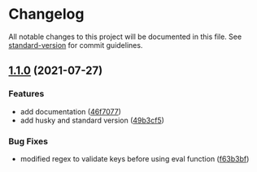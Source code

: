 # Changelog

All notable changes to this project will be documented in this file. See [standard-version](https://github.com/conventional-changelog/standard-version) for commit guidelines.

## [1.1.0](https://github.com/UrielCuriel/i18n_modern/compare/v1.0.0...v1.1.0) (2021-07-27)

### Features

- add documentation ([46f7077](https://github.com/UrielCuriel/i18n_modern/commit/46f7077e641a9782e51082f16b58417d9afd5dcd))
- add husky and standard version ([49b3cf5](https://github.com/UrielCuriel/i18n_modern/commit/49b3cf5b597d6215c0f34b6db8ccbe1d12020c5c))

### Bug Fixes

- modified regex to validate keys before using eval function ([f63b3bf](https://github.com/UrielCuriel/i18n_modern/commit/f63b3bfeb75b225db90a5361150365acbe88cc76))
